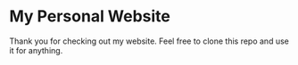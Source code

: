 # My Personal Website

Thank you for checking out my website. Feel free to clone this repo and use it for anything.
